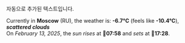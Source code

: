 
자동으로 추가된 텍스트입니다.

<!--START_SECTION:weather:moscow-->
Currently in **Moscow** (RU), the weather is: **-6.7°C** (feels like **-10.4°C**), ***scattered clouds***<br/>
On *February 13, 2025*, the *sun rises* at 🌅**07:58** and *sets* at 🌇**17:28**.
<!--END_SECTION:weather-->

